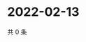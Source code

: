 # 2022-02-13

共 0 条

<!-- BEGIN WEIBO -->
<!-- 最后更新时间 Sun Feb 13 2022 11:13:54 GMT+0800 (China Standard Time) -->

<!-- END WEIBO -->
